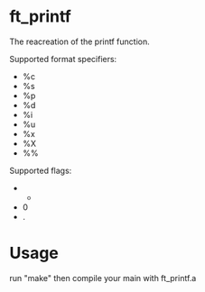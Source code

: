 # ft_printf

The reacreation of the printf function.

Supported format specifiers:

* %c
* %s
* %p
* %d
* %i
* %u
* %x
* %X
* %%

Supported flags:
* -
* 0
* .

# Usage
run "make"
then compile your main with ft_printf.a
